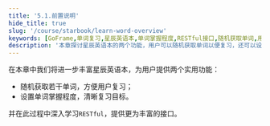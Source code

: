 ```yaml
---
title: '5.1.前置说明'
hide_title: true
slug: '/course/starbook/learn-word-overview'
keywords: [GoFrame,单词复习,星辰英语本,单词掌握程度,RESTful接口,随机获取单词,用户功能,复习目标,英语学习,接口设计]
description: '本章探讨星辰英语本的两个功能，用户可以随机获取单词以便复习，还可以设置单词的掌握程度，从而能够更好地明确复习目标。通过这两个功能，用户对单词学习有更清晰的规划。同时，深入学习RESTful相关技术，增强接口的丰富性与实用性。'
---
```

在本章中我们将进一步丰富星辰英语本，为用户提供两个实用功能：
- 随机获取若干单词，方便用户复习；
- 设置单词掌握程度，清晰复习目标。

并在此过程中深入学习`RESTful`，提供更为丰富的接口。